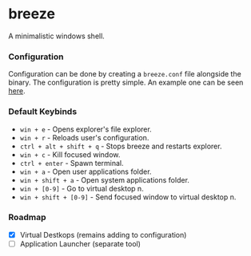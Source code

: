 # breeze

A minimalistic windows shell.


### Configuration

Configuration can be done by creating a `breeze.conf` file alongside the binary.
The configuration is pretty simple. An example one can be seen [here](breeze.conf).


### Default Keybinds

- `win + e` - Opens explorer's file explorer.
- `win + r` - Reloads user's configuration.
- `ctrl + alt + shift + q` - Stops breeze and restarts explorer. 
- `win + c` - Kill focused window.
- `ctrl + enter` - Spawn terminal.
- `win + a` - Open user applications folder.
- `win + shift + a` - Open system applications folder.
- `win + [0-9]` - Go to virtual desktop n.
- `win + shift + [0-9]` - Send focused window to virtual desktop n.



### Roadmap
- [X] Virtual Destkops (remains adding to configuration)
- [ ] Application Launcher (separate tool)
